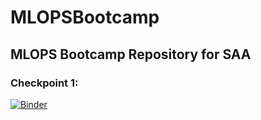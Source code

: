 # MLOPSBootcamp
## MLOPS Bootcamp Repository for SAA

### Checkpoint 1:

[![Binder](https://mybinder.org/badge_logo.svg)](https://mybinder.org/v2/gh/sacunaal/MLOPSBootcamp/main?labpath=SergioAcuna-milestone1.ipynb)
